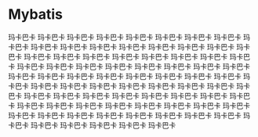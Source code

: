 # Mybatis
玛卡巴卡
玛卡巴卡
玛卡巴卡
玛卡巴卡
玛卡巴卡
玛卡巴卡
玛卡巴卡
玛卡巴卡
玛卡巴卡
玛卡巴卡
玛卡巴卡
玛卡巴卡
玛卡巴卡
玛卡巴卡
玛卡巴卡
玛卡巴卡
玛卡巴卡
玛卡巴卡
玛卡巴卡
玛卡巴卡
玛卡巴卡
玛卡巴卡
玛卡巴卡
玛卡巴卡
玛卡巴卡
玛卡巴卡
玛卡巴卡
玛卡巴卡
玛卡巴卡
玛卡巴卡
玛卡巴卡
玛卡巴卡
玛卡巴卡
玛卡巴卡
玛卡巴卡
玛卡巴卡
玛卡巴卡
玛卡巴卡
玛卡巴卡
玛卡巴卡
玛卡巴卡
玛卡巴卡
玛卡巴卡
玛卡巴卡
玛卡巴卡
玛卡巴卡
玛卡巴卡
玛卡巴卡
玛卡巴卡
玛卡巴卡
玛卡巴卡
玛卡巴卡
玛卡巴卡
玛卡巴卡
玛卡巴卡
玛卡巴卡
玛卡巴卡
玛卡巴卡
玛卡巴卡
玛卡巴卡
玛卡巴卡
玛卡巴卡
玛卡巴卡
玛卡巴卡
玛卡巴卡
玛卡巴卡
玛卡巴卡
玛卡巴卡
玛卡巴卡
玛卡巴卡
玛卡巴卡
玛卡巴卡
玛卡巴卡
玛卡巴卡
玛卡巴卡
玛卡巴卡
玛卡巴卡
玛卡巴卡
玛卡巴卡
玛卡巴卡

